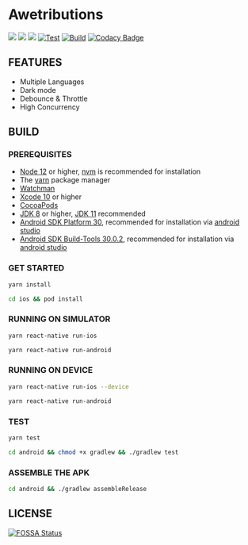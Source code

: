 # Awetributions

[![](https://img.shields.io/github/license/shensven/Awetributions)](./LICENSE)
[![](https://img.shields.io/github/package-json/dependency-version/shensven/Awetributions/react)](./package.json)
[![](https://img.shields.io/github/package-json/dependency-version/shensven/Awetributions/react-native)](./package.json)
[![Test](https://github.com/shensven/Awetributions/actions/workflows/dev.yml/badge.svg?branch=dev)](https://github.com/shensven/Awetributions/actions/workflows/dev.yml)
[![Build](https://github.com/shensven/Awetributions/actions/workflows/main.yml/badge.svg)](https://github.com/shensven/Awetributions/actions/workflows/main.yml)
[![Codacy Badge](https://api.codacy.com/project/badge/Grade/38ba286740994a94ad75d9fcf3b2310b)](https://app.codacy.com/gh/shensven/Awetributions?utm_source=github.com&utm_medium=referral&utm_content=shensven/Awetributions&utm_campaign=Badge_Grade_Settings)

## FEATURES

-   Multiple Languages
-   Dark mode
-   Debounce & Throttle
-   High Concurrency

## BUILD

### PREREQUISITES

-   [Node 12](https://nodejs.org) or higher, [nvm](https://github.com/nvm-sh/nvm) is recommended for installation
-   The [yarn](https://yarnpkg.com/getting-started/install) package manager
-   [Watchman](https://formulae.brew.sh/formula/watchman)
-   [Xcode 10](https://developer.apple.com/xcode/resources) or higher
-   [CocoaPods](https://guides.cocoapods.org/using/getting-started.html)
-   [JDK 8](https://formulae.brew.sh/formula/openjdk@8) or higher, [JDK 11](https://formulae.brew.sh/formula/openjdk@11) recommended
-   [Android SDK Platform 30](https://developer.android.com/studio/releases/platforms), recommended for installation via [android studio](https://developer.android.com/studio)
-   [Android SDK Build-Tools 30.0.2](https://developer.android.com/studio/releases/build-tools), recommended for installation via [android studio](https://developer.android.com/studio)

### GET STARTED

```sh
yarn install
```

```sh
cd ios && pod install
```

### RUNNING ON SIMULATOR

```sh
yarn react-native run-ios
```

```sh
yarn react-native run-android
```

### RUNNING ON DEVICE

```sh
yarn react-native run-ios --device
```

```sh
yarn react-native run-android
```

### TEST

```sh
yarn test
```

```sh
cd android && chmod +x gradlew && ./gradlew test
```

### ASSEMBLE THE APK

```sh
cd android && ./gradlew assembleRelease
```

## LICENSE

[![FOSSA Status](https://app.fossa.com/api/projects/git%2Bgithub.com%2Fshensven%2FAwetributions.svg?type=large)](https://app.fossa.com/projects/git%2Bgithub.com%2Fshensven%2FAwetributions?ref=badge_large)
